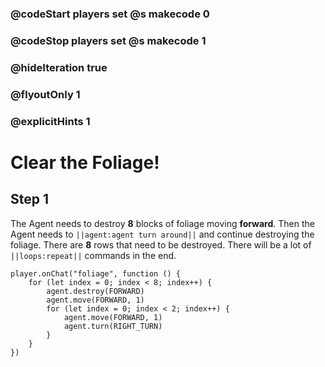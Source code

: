 ### @codeStart players set @s makecode 0
### @codeStop players set @s makecode 1

### @hideIteration true 
### @flyoutOnly 1
### @explicitHints 1


# Clear the Foliage!

## Step 1
The Agent needs to destroy **8** blocks of foliage moving **forward**. Then the Agent needs to ``||agent:agent turn around||`` and continue destroying the foliage. There are **8** rows that need to be destroyed. There will be a lot of ``||loops:repeat||`` commands in the end.

```ghost
player.onChat("foliage", function () {
    for (let index = 0; index < 8; index++) {
        agent.destroy(FORWARD)
        agent.move(FORWARD, 1)
        for (let index = 0; index < 2; index++) {
            agent.move(FORWARD, 1)
            agent.turn(RIGHT_TURN)
        }
    }
})
``` 
